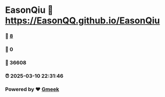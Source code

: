 # EasonQiu :link: https://EasonQQ.github.io/EasonQiu 
### :page_facing_up: [8](https://EasonQQ.github.io/EasonQiu/tag.html) 
### :speech_balloon: 0 
### :hibiscus: 36608 
### :alarm_clock: 2025-03-10 22:31:46 
### Powered by :heart: [Gmeek](https://github.com/Meekdai/Gmeek)
